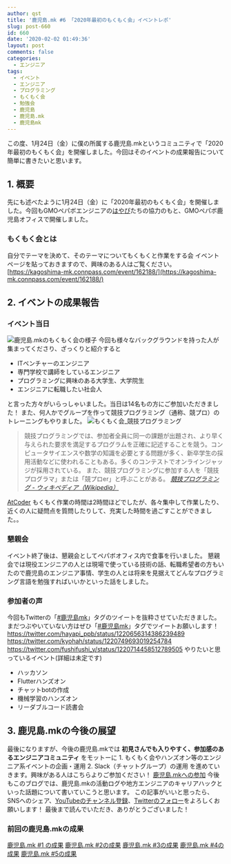 ```yaml
---
author: qst
title: '鹿児島.mk #6 「2020年最初のもくもく会」イベントレポ'
slug: post-660
id: 660
date: '2020-02-02 01:49:36'
layout: post
comments: false
categories:
  - エンジニア
tags:
  - イベント
  - エンジニア
  - プログラミング
  - もくもく会
  - 勉強会
  - 鹿児島
  - 鹿児島.mk
  - 鹿児島mk
---
```


この度、1月24日（金）に僕の所属する<span class="pinkline">鹿児島.mk</span>というコミュニティで<span class="pinkline">「2020年最初のもくもく会」</span>を開催しました。今回はそのイベントの成果報告について簡単に書きたいと思います。

## 1\. 概要

先にも述べたように1月24日（金）に「2020年最初のもくもく会」を開催しました。今回もGMOペパボエンジニアの[はやぴ](https://twitter.com/hayapi_ppb)たちの協力のもと、GMOペパボ鹿児島オフィスで開催しました。

### もくもく会とは

自分でテーマを決めて、そのテーマについてもくもくと作業をする会 イベントページを貼っておきますので、興味のある人はご覧ください。 [https://kagoshima-mk.connpass.com/event/162188/](https://kagoshima-mk.connpass.com/event/162188/)

## 2\. イベントの成果報告

### イベント当日

![鹿児島.mkのもくもく会の様子](https://storage.googleapis.com/kstsystems-5d1d3.appspot.com/2020/02/40b1847f-20200124_191253-1024x576.jpg) 今回も様々なバックグラウンドを持った人が集まってくださり、ざっくりと紹介すると

<div class="background-filter">

*   ITベンチャーのエンジニア
*   専門学校で講師をしているエンジニア
*   プログラミングに興味のある大学生、大学院生
*   エンジニアに転職したい社会人

</div>

と言った方々がいらっしゃいました。当日は14名もの方にご参加いただきました！ また、何人かでグループを作って競技プログラミング（通称、競プロ）のトレーニングもやりました。 ![もくもく会_競技プログラミング](https://storage.googleapis.com/kstsystems-5d1d3.appspot.com/2020/02/ee895965-20200124_193443-1024x576.jpg)

> 競技プログラミングでは、参加者全員に同一の課題が出題され、より早く与えられた要求を満足するプログラムを正確に記述することを競う。コンピュータサイエンスや数学の知識を必要とする問題が多く、新卒学生の採用活動などに使われることもある。多くのコンテストでオンラインジャッジが採用されている。 また、競技プログラミングに参加する人を「競技プログラマ」または「競プロer」と呼ぶことがある。 <cite>[競技プログラミング - ウィキペディア（Wikipedia）](https://ja.wikipedia.org/wiki/%E7%AB%B6%E6%8A%80%E3%83%97%E3%83%AD%E3%82%B0%E3%83%A9%E3%83%9F%E3%83%B3%E3%82%B0#%E6%A6%82%E8%A6%81)</cite>

[AtCoder](https://atcoder.jp/?lang=ja) もくもく作業の時間は2時間ほどでしたが、各々集中して作業したり、近くの人に疑問点を質問したりして、充実した時間を過ごすことができました。。

### 懇親会

イベント終了後は、懇親会としてペパボオフィス内で食事を行いました。 懇親会では現役エンジニアの人とは現場で使っている技術の話、転職希望者の方もいたので鹿児島のエンジニア事情、学生の人とは将来を見据えてどんなプログラミング言語を勉強すればいいかといった話をしました。

### 参加者の声

今回もTwitterの「[#鹿児島mk](https://twitter.com/search?q=%23鹿児島mk)」タグのツイートを抜粋させていただきました。まだつぶやいていない方はぜひ「[#鹿児島mk](https://twitter.com/search?q=%23鹿児島mk)」タグでツイートお願いします！ https://twitter.com/hayapi_ppb/status/1220656314386239489 https://twitter.com/kyohah/status/1220749693019254784 https://twitter.com/fushifushi_y/status/1220714458512789505 やりたいと思っているイベント(詳細は未定です)

<div class="background-filter">

*   ハッカソン
*   Flutterハンズオン
*   チャットbotの作成
*   機械学習のハンズオン
*   リーダブルコード読書会

</div>

## 3\. 鹿児島.mkの今後の展望

最後になりますが、今後の鹿児島.mkでは <span class="pinkline" style="font-weight: bold;">初見さんでも入りやすく、参加感のあるエンジニアコミュニティ</span> をモットーに 1\. もくもく会やハンズオン等のエンジニア系イベントの企画・運用 2\. Slack（チャットグループ）の運用 を進めていきます。興味がある人はこちらよりご参加ください！ [鹿児島.mkへの参加](https://join.slack.com/t/kagoshima-mk/shared_invite/enQtNzMxNzc3NTQ4NDM5LTI4NGU3NjQzYjZjNjI3MDU3MWU2YmMxNGJjNzU0N2NkOTg3MGJhZGZjZDUwYTkzMGRmMGQ1ZDNiNTVlYmNmNTQ) 今後もこのブログでは、鹿児島.mkの活動ログや地方エンジニアのキャリアハックといった話題について書いていこうと思います。 この記事がいいと思ったら、SNSへのシェア、[YouTubeのチャンネル登録](https://www.youtube.com/channel/UCuYiSs3MVn3BWtHPsGQ8vIA?sub_confirmation=1)、[Twitterのフォロー](https://twitter.com/qst_exe)をよろしくお願いします！ 最後まで読んでいただき、ありがとうございました！

### 前回の鹿児島.mkの成果

[鹿児島.mk #1 の成果](https://kusutan.com/engineer/158/) [鹿児島.mk #2の成果](https://kusutan.com/engineer/357/) [鹿児島.mk #3の成果](https://kusutan.com/engineer/447/) [鹿児島.mk #4の成果](https://kusutan.com/engineer/500/) [鹿児島.mk #5の成果](https://kusutan.com/engineer/528/)
